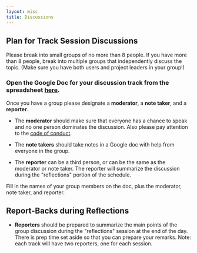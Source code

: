 ```yaml
---
layout: misc
title: Discussions
---
```


## Plan for Track Session Discussions

Please break into small groups of no more than 8 people. If you have more than 8 people, break into multiple groups that independently discuss the topic. (Make sure you have both users and project leaders in your group!)  

### Open the Google Doc for your discussion track from the spreadsheet [here](https://docs.google.com/spreadsheets/d/1uXnBFoJ6YlAUjaedn9aajlqKJBawU3_t7nUvx3iQx_8/edit#gid=0).  

Once you have a group please designate a **moderator**, a **note taker**, and a **reporter**.  

- The **moderator** should make sure that everyone has a chance to speak and no one person dominates the discussion. Also please pay attention to the [code of conduct](https://www.numfocus.org/code-of-conduct).  
	
-  The **note takers** should take notes in a Google doc with help from everyone in the group.  
	
-  The **reporter** can be a third person, or can be the same as the moderator or note taker.  The reporter will summarize the discussion during the "reflections" portion of the schedule.  

Fill in the names of your group members on the doc, plus the moderator, note taker, and reporter.  

## Report-Backs during Reflections

- **Reporters** should be prepared to summarize the main points of the group discussion during the "reflections" session at the end of the day. There is prep time set aside so that you can prepare your remarks. Note: each track will have two reporters, one for each session.

